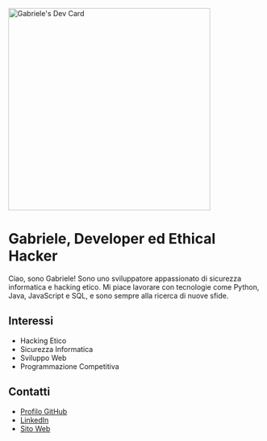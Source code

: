 <a href="https://app.daily.dev/Gabry022003"><img src="https://api.daily.dev/devcards/e1f94e03373f4ea4833188d91fc4c35c.png?r=yq8" width="400" alt="Gabriele's Dev Card"/></a>
<!--<a href="https://app.daily.dev/Gabry022003"><img src="https://api.daily.dev/devcards/e1f94e03373f4ea4833188d91fc4c35c.png?r=jq4" width="400" alt="Gabriele's Dev Card"/></a>-->

# Gabriele, Developer ed Ethical Hacker

Ciao, sono Gabriele! Sono uno sviluppatore appassionato di sicurezza informatica e hacking etico. Mi piace lavorare con tecnologie come Python, Java, JavaScript e SQL, e sono sempre alla ricerca di nuove sfide.

## Interessi

- Hacking Etico
- Sicurezza Informatica
- Sviluppo Web
- Programmazione Competitiva

## Contatti

- [Profilo GitHub](https://github.com/Gabry022003)
- [LinkedIn]([https://www.linkedin.com/in/gabriele-m/](https://www.linkedin.com/in/gabriele-giaccari-83589b243))
- [Sito Web](https://www.mysite.com)
